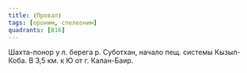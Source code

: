 ```yaml
---
title: ⦗Провал⦘
tags: [ороним, спелеоним]
quadrants: [В16]
---
```


Шахта-понор у л. берега р. Суботхан, начало пещ. системы Кызыл-Коба. В 3,5 км. к
Ю от г. Калан-Баир.

